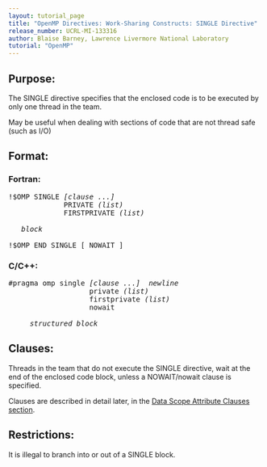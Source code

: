 ```yaml
---
layout: tutorial_page
title: "OpenMP Directives: Work-Sharing Constructs: SINGLE Directive"
release_number: UCRL-MI-133316
author: Blaise Barney, Lawrence Livermore National Laboratory
tutorial: "OpenMP"
---
```


## Purpose:
 
The SINGLE directive specifies that the enclosed code is to be executed by only one thread in the team.

May be useful when dealing with sections of code that are not thread safe (such as I/O)

## Format:

### Fortran:

<pre>
!$OMP SINGLE <i>[clause ...]</i> 
             PRIVATE <i>(list)</i> 
             FIRSTPRIVATE <i>(list) 

   block</i>

!$OMP END SINGLE [ NOWAIT ]
</pre>

### C/C++:

<pre>
#pragma omp single <i>[clause ...]  newline </i>
                   private <i>(list) </i>
                   firstprivate <i>(list)</i> 
                   nowait

     <i>structured_block</i>
</pre>

## Clauses:

Threads in the team that do not execute the SINGLE directive, wait at the end of the enclosed code block, unless a NOWAIT/nowait clause is specified.

Clauses are described in detail later, in the [Data Scope Attribute Clauses section](data_scope.md).

## Restrictions:

It is illegal to branch into or out of a SINGLE block.